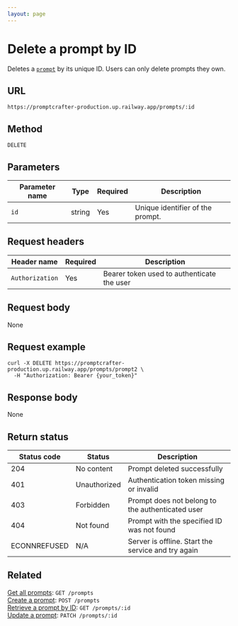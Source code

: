 ```yaml
---
layout: page
---
```


# Delete a prompt by ID

Deletes a [`prompt`](../resources/prompt.md) by its unique ID. Users can only delete prompts they own.

## URL

```text
https://promptcrafter-production.up.railway.app/prompts/:id
```

## Method

`DELETE`

## Parameters

| Parameter name | Type   | Required | Description                       |
|----------------|--------|----------|-----------------------------------|
| `id`           | string | Yes      | Unique identifier of the prompt. |

## Request headers

| Header name     | Required | Description                                |
|-----------------|----------|--------------------------------------------|
| `Authorization` | Yes      | Bearer token used to authenticate the user |

## Request body

None

## Request example

```shell
curl -X DELETE https://promptcrafter-production.up.railway.app/prompts/prompt2 \
  -H "Authorization: Bearer {your_token}"
```

## Response body

None

## Return status

| Status code  | Status       | Description                                        |
|--------------|--------------|----------------------------------------------------|
| 204          | No content   | Prompt deleted successfully                        |
| 401          | Unauthorized | Authentication token missing or invalid            |
| 403          | Forbidden    | Prompt does not belong to the authenticated user   |
| 404          | Not found    | Prompt with the specified ID was not found         |
| ECONNREFUSED | N/A          | Server is offline. Start the service and try again |

## Related

[Get all prompts](get-prompts.md): `GET /prompts`  
[Create a prompt](post-prompts.md): `POST /prompts`  
[Retrieve a prompt by ID](get-prompts-id.md): `GET /prompts/:id`  
[Update a prompt](patch-prompts-id.md): `PATCH /prompts/:id`
